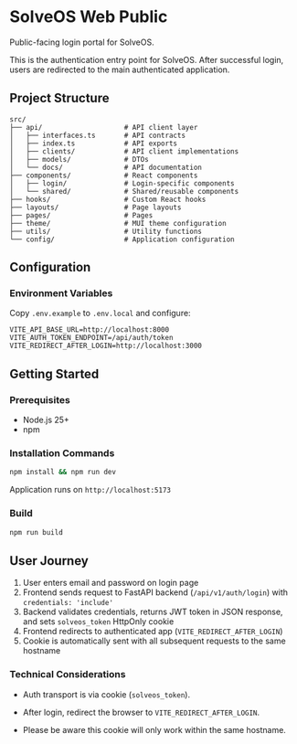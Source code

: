 # SolveOS Web Public

Public-facing login portal for SolveOS.

This is the authentication entry point for SolveOS. After successful login, users are redirected to the main authenticated application.

## Project Structure

```
src/
├── api/                    # API client layer
│   ├── interfaces.ts       # API contracts
│   ├── index.ts            # API exports
│   ├── clients/            # API client implementations
│   ├── models/             # DTOs
│   └── docs/               # API documentation
├── components/             # React components
│   ├── login/              # Login-specific components
│   └── shared/             # Shared/reusable components
├── hooks/                  # Custom React hooks
├── layouts/                # Page layouts
├── pages/                  # Pages
├── theme/                  # MUI theme configuration
├── utils/                  # Utility functions
└── config/                 # Application configuration
```

## Configuration

### Environment Variables

Copy `.env.example` to `.env.local` and configure:

```env
VITE_API_BASE_URL=http://localhost:8000
VITE_AUTH_TOKEN_ENDPOINT=/api/auth/token
VITE_REDIRECT_AFTER_LOGIN=http://localhost:3000
```

## Getting Started

### Prerequisites

- Node.js 25+ 
- npm

### Installation Commands

```bash
npm install && npm run dev
```

Application runs on `http://localhost:5173`

### Build

```bash
npm run build
```

## User Journey

1. User enters email and password on login page
2. Frontend sends request to FastAPI backend (`/api/v1/auth/login`) with `credentials: 'include'`
3. Backend validates credentials, returns JWT token in JSON response, and sets `solveos_token` HttpOnly cookie
4. Frontend redirects to authenticated app (`VITE_REDIRECT_AFTER_LOGIN`)
5. Cookie is automatically sent with all subsequent requests to the same hostname

### Technical Considerations

- Auth transport is via cookie (`solveos_token`).

- After login, redirect the browser to `VITE_REDIRECT_AFTER_LOGIN`.

- Please be aware this cookie will only work within the same hostname.
